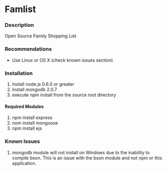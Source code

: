# Famlist

### Description
Open Source Family Shopping List

### Recommendations
* Use Linux or OS X (check known issues section)

### Installation
1. Install node.js 0.6.0 or greater
2. Install mongodb 2.0.7
3. execute npm install from the source root directory

#### Required Modules
1. npm install express
2. nom install mongoose
2. npm install ejs

### Known Issues
1. mongodb module will not install on Windows due to the inability to compile bson. This is an issue with the bson module and not npm or this application.